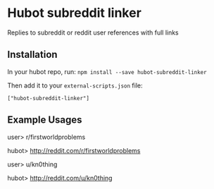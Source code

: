 # Hubot subreddit linker

Replies to subreddit or reddit user references with full links

## Installation

In your hubot repo, run:
`npm install --save hubot-subreddit-linker`

Then add it to your `external-scripts.json` file:

`["hubot-subreddit-linker"]`

## Example Usages

user> r/firstworldproblems

hubot> http://reddit.com/r/firstworldproblems

user> u/kn0thing

hubot> http://reddit.com/u/kn0thing
